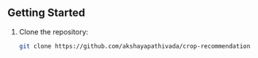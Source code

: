 

## Getting Started

1. Clone the repository:

   ```bash
   git clone https://github.com/akshayapathivada/crop-recommendation
